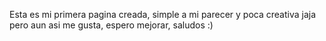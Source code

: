 Esta es mi primera pagina creada, simple a mi parecer y poca creativa jaja pero aun asi me gusta, espero mejorar, saludos :)
